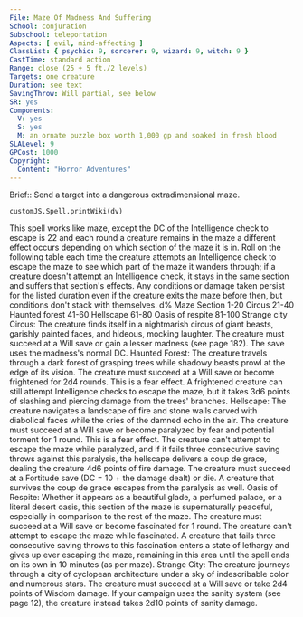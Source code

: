 ```yaml
---
File: Maze Of Madness And Suffering
School: conjuration
Subschool: teleportation
Aspects: [ evil, mind-affecting ]
ClassList: { psychic: 9, sorcerer: 9, wizard: 9, witch: 9 }
CastTime: standard action
Range: close (25 + 5 ft./2 levels)
Targets: one creature
Duration: see text
SavingThrow: Will partial, see below
SR: yes
Components:
  V: yes
  S: yes
  M: an ornate puzzle box worth 1,000 gp and soaked in fresh blood
SLALevel: 9
GPCost: 1000
Copyright:
  Content: "Horror Adventures"
---
```

Brief:: Send a target into a dangerous extradimensional maze.

```dataviewjs
customJS.Spell.printWiki(dv)
```

This spell works like maze, except the DC of the Intelligence check to escape is 22 and each round a creature remains in the maze a different effect occurs depending on which section of the maze it is in. Roll on the following table each time the creature attempts an Intelligence check to escape the maze to see which part of the maze it wanders through; if a creature doesn't attempt an Intelligence check, it stays in the same section and suffers that section's effects. Any conditions or damage taken persist for the listed duration even if the creature exits the maze before then, but conditions don't stack with themselves.  d% Maze Section  1-20 Circus  21-40 Haunted forest  41-60 Hellscape  61-80 Oasis of respite  81-100 Strange city  Circus: The creature finds itself in a nightmarish circus of giant beasts, garishly painted faces, and hideous, mocking laughter. The creature must succeed at a Will save or gain a lesser madness (see page 182). The save uses the madness's normal DC.  Haunted Forest: The creature travels through a dark forest of grasping trees while shadowy beasts prowl at the edge of its vision. The creature must succeed at a Will save or become frightened for 2d4 rounds. This is a fear effect. A frightened creature can still attempt Intelligence checks to escape the maze, but it takes 3d6 points of slashing and piercing damage from the trees' branches.  Hellscape: The creature navigates a landscape of fire and stone walls carved with diabolical faces while the cries of the damned echo in the air. The creature must succeed at a Will save or become paralyzed by fear and potential torment for 1 round. This is a  fear effect. The creature can't attempt to escape the maze while paralyzed, and if it fails three consecutive saving throws against this paralysis, the hellscape delivers a coup de grace, dealing the creature 4d6 points of fire damage. The creature must succeed at a Fortitude save (DC = 10 + the damage dealt) or die. A creature that survives the coup de grace escapes from the paralysis as well.  Oasis of Respite: Whether it appears as a beautiful glade, a perfumed palace, or a literal desert oasis, this section of the maze is supernaturally peaceful, especially in comparison to the rest of the maze. The creature must succeed at a Will save or become fascinated for 1 round. The creature can't attempt to escape the maze while fascinated. A creature that fails three consecutive saving throws to this fascination enters a state of lethargy and gives up ever escaping the maze, remaining in this area until the spell ends on its own in 10 minutes (as per maze).  Strange City: The creature journeys through a city of cyclopean architecture under a sky of indescribable color and numerous stars. The creature must succeed at a Will save or take 2d4 points of Wisdom damage. If your campaign uses the sanity system (see page 12), the creature instead takes 2d10 points of sanity damage.

